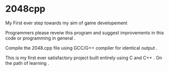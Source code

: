 # 2048cpp
My First ever step towards my aim of game developement

Programmers please reveiw this program and suggest improvements in this code or programming in general .

Compile the 2048.cpp file using GCC/G++ compiler for identical output .

This is my first ever satisfactory project built entirely using C and C++ . On the path of learning . 
